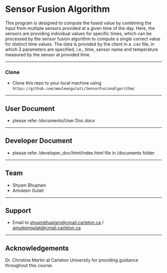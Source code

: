 # Sensor Fusion Algorithm

This program is designed to compute the fused value by combining the input from multiple sensors provided at a given time of the day. Here, the sensors are providing individual values for specific times, which can be processed by the sensor fusion algorithm to compute a single correct value for distinct time values. The data is provided by the client in a .csv file, in which 3 parameters are specified, i.e., time, sensor name and temperature measured by the sensor at provided time.


---

### Clone

- Clone this repo to your local machine using `https://github.com/amuleengulati/SensorFusionAlgorithm/`

---

## User Document

- please refer /documents/User Doc.docx

---

## Developer Document

- please refer /developer_doc/html/index.html file in /documents folder

---

## Team

- Shyam Bhuptani
- Amuleen Gulati

---

## Support

- Email to shyambhuptani@cmail.carleton.ca / amuleengulati@cmail.carleton.ca

---

## Acknowledgements

Dr. Christina Martin at Carleton University for providing guidance throughout this course.
